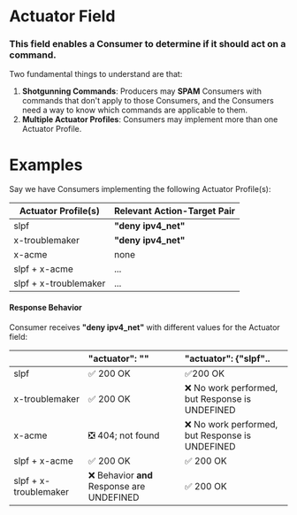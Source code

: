 # Actuator Field

### This field enables a Consumer to determine if it should act on a command.

Two fundamental things to understand are that:

1. **Shotgunning Commands**: Producers may **SPAM** Consumers with commands that don't apply to those Consumers, and the Consumers need a way to know which commands are applicable to them.
1. **Multiple Actuator Profiles**: Consumers may implement more than one Actuator Profile.



# Examples

Say we have Consumers implementing the following Actuator Profile(s):

|Actuator Profile(s)| Relevant Action-Target Pair |
|-|-|
|slpf |**"deny ipv4_net"** |
|x-troublemaker | **"deny ipv4_net"**  |
|x-acme | none |
|slpf + x-acme | ... |
|slpf + x-troublemaker | ... |


#### Response Behavior
Consumer receives **"deny ipv4_net"** with different values for the Actuator field:


|             |"actuator": "" | "actuator": {"slpf".. |
|-|:-|:-|
|slpf| &#x2705; 200 OK             | &#x2705;200 OK |
|x-troublemaker|&#x2705; 200 OK             |&#x274C; No work performed, but Response is UNDEFINED |
|x-acme| :negative_squared_cross_mark: 404; not found   |&#x274C; No work performed, but Response is UNDEFINED |
|slpf + x-acme| &#x2705; 200 OK                                                          |&#x2705; 200 OK |
|slpf + x-troublemaker| &#x274C; Behavior **and** Response are UNDEFINED  |&#x2705; 200 OK |





